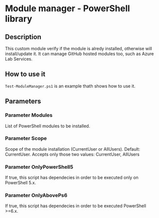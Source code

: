 # Module manager - PowerShell library

## Description

This custom module verify if the module is alredy installed, otherwise will install/update it.
It can manage GitHub hosted modules too, such as Azure Lab Services.

## How to use it

```Test-ModuleManager.ps1``` is an example thath shows how to use it.

## Parameters

### Parameter Modules

List of PowerShell modules to be installed.

### Parameter Scope

Scope of the module installation (CurrentUser or AllUsers). Default: CurrentUser.
Accepts only those two values: CurrentUser, AllUsers

### Parameter OnlyPowerShell5

If true, this script has dependecies in order to be executed only on PowerShell 5.x.

### Parameter OnlyAbovePs6

If true, this script has dependecies in order to be executed PowerShell >=6.x.
